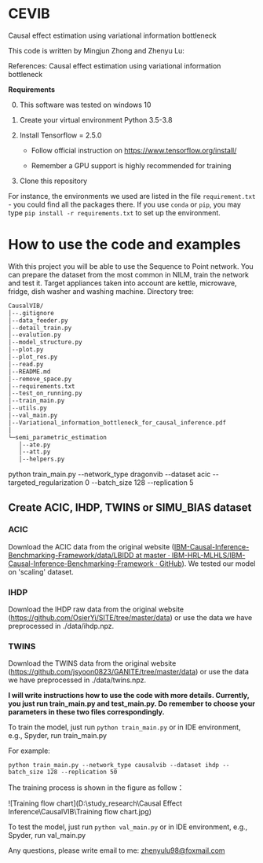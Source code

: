 # CEVIB

Causal effect estimation using variational information bottleneck

This code is written by Mingjun Zhong and Zhenyu Lu:

References: Causal effect estimation using variational information bottleneck


**Requirements**

0. This software was tested on windows 10
1. Create your virtual environment Python 3.5-3.8
2. Install Tensorflow = 2.5.0

   * Follow official instruction on https://www.tensorflow.org/install/

   * Remember a GPU support is highly recommended for training
3. Clone this repository

For instance, the environments we used are listed in the file `requirement.txt` - 
you could find all the packages there. If you use `conda` or `pip`, 
you may type `pip install -r requirements.txt` to set up the environment.
    

# How to use the code and examples

With this project you will be able to use the Sequence to Point network. You can prepare the dataset from the
most common in NILM, train the network and test it. Target appliances taken into account are kettle, microwave, fridge, dish washer and
washing machine.
Directory tree:

``` bash
CausalVIB/
│--.gitignore
│--data_feeder.py
│--detail_train.py
│--evalution.py
│--model_structure.py
│--plot.py
│--plot_res.py
│--read.py
│--README.md
│--remove_space.py
│--requirements.txt
│--test_on_running.py
│--train_main.py
│--utils.py
│--val_main.py
│--Variational_information_bottleneck_for_causal_inference.pdf
│
└─semi_parametric_estimation
   │--ate.py
   │--att.py
   │--helpers.py
```

python train_main.py --network_type dragonvib --dataset acic --targeted_regularization 0 --batch_size 128 --replication 5

## **Create ACIC, IHDP, TWINS or SIMU_BIAS dataset**


### ACIC

Download the ACIC data from the original website ([IBM-Causal-Inference-Benchmarking-Framework/data/LBIDD at master · IBM-HRL-MLHLS/IBM-Causal-Inference-Benchmarking-Framework · GitHub](https://github.com/IBM-HRL-MLHLS/IBM-Causal-Inference-Benchmarking-Framework/tree/master/data/LBIDD)). 
We tested our model on 'scaling' dataset.


### IHDP

Download the IHDP raw data from the original website (https://github.com/OsierYi/SITE/tree/master/data) or use the data we have preprocessed in ./data/ihdp.npz.


### TWINS

Download the TWINS data from the original website (https://github.com/jsyoon0823/GANITE/tree/master/data)  or use the data we have preprocessed in ./data/twins.npz.



**I will write instructions how to use the code with more details. Currently, you just run train_main.py and test_main.py. Do remember to choose your parameters in these two files correspondingly.**

To train the model, just run `python train_main.py` or in IDE environment, e.g., Spyder, run train_main.py

For example:

```python train_main.py --network_type causalvib --dataset ihdp --batch_size 128 --replication 50```

The training process is shown in the figure as follow：

![Training flow chart](D:\study_research\Causal Effect Inference\CausalVIB\Training flow chart.jpg)

To test the model, just run `python val_main.py` or in IDE environment, e.g., Spyder, run val_main.py

Any questions, please write email to me: zhenyulu98@foxmail.com
